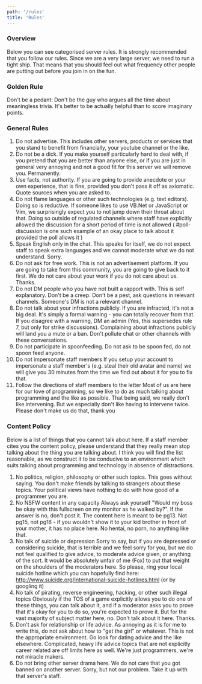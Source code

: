 ```yaml
---
path: '/rules'
title: 'Rules'
---
```


### Overview
Below you can see categorised server rules. It is strongly recommended that you follow our rules.
Since we are a very large server, we need to run a tight ship. That means that you should 
feel out what frequency other people are putting out before you join in on the fun. 


### Golden Rule
Don't be a pedant: Don't be the guy who argues all the time about meaningless trivia. It's better to be actually helpful than to score imaginary points.


### General Rules
1. Do not advertise.
This includes other servers, products or services that you stand to benefit from financially, your youtube channel or the like.
2. Do not be a dick.
If you make yourself particularly hard to deal with, if you pretend that you are better than anyone else, or if you are just in general very annoying and not a good fit for this server we will remove you. Permanently.
3. Use facts, not authority.
If you are going to provide anecdote or your own experience, that is fine, provided you don't pass it off as axiomatic. Quote sources when you are asked to.
4. Do not flame languages or other such technologies (e.g. text editors).
Doing so is reductive. If someone likes to use VB.Net or JavaScript or Vim, we surprisingly expect you to not jump down their throat about that. Doing so outside of regulated channels where staff have explicitly allowed the discussion for a short period of time is not allowed ( #poll-discussion is one such example of an okay place to talk about it provided the poll allows it )
5. Speak English only in the chat.
This speaks for itself, we do not expect staff to speak extra languages and we cannot moderate what we do not understand. Sorry.
6. Do not ask for free work.
This is not an advertisement platform. If you are going to take from this community, you are going to give back to it first. We do not care about your work if you do not care about us. Thanks.
7. Do not DM people who you have not built a rapport with.
This is self explanatory. Don't be a creep. Don't be a pest, ask questions in relevant channels. Someone's DM is not a relevant channel.
8. Do not talk about your infractions publicly.
If you are infracted, it's not a big deal. It's simply a formal warning - you can totally recover from that. If you disagree with a warning, DM an admin (Yes, this supersedes rule 7, but only for strike discussions). Complaining about infractions publicly will land you a mute or a ban. Don't pollute chat or other channels with these conversations.
9. Do not participate in spoonfeeding.
Do not ask to be spoon fed, do not spoon feed anyone.
10. Do not impersonate staff members
If you setup your account to impersonate a staff member's (e.g. steal their old avatar and name) we will give you 30 minutes from the time we find out about it for you to fix that.
11. Follow the directions of staff members to the letter
Most of us are here for our love of programming, so we like to do as much talking about programming and the like as possible. That being said, we really don't like intervening. But we especially don't like having to intervene twice. Please don't make us do that, thank you 


### Content Policy
Below is a list of things that you cannot talk about here. If a staff member cites you the content policy, please understand that they really mean stop talking about the thing you are talking about. I think you will find the list reasonable, as we construct it to be conducive to an environment which suits talking about programming and technology in absence of distractions.
1. No politics, religion, philosophy or other such topics.
This goes without saying. You don't make friends by talking to strangers about these topics. Your political views have nothing to do with how good of a programmer you are.
2. No NSFW content in any capacity
Always ask yourself "Would my boss be okay with this fullscreen on my monitor as he walked by?". If the answer is no, don't post it. The content here is meant to be pg13. Not pg15, not pg18 - if you wouldn't show it to your kid brother in front of your mother, it has no place here. No hentai, no porn, no anything like that.
3. No talk of suicide or depression
Sorry to say, but if you are depressed or considering suicide, that is terrible and we feel sorry for you, but we do not feel qualified to give advice, to moderate advice given, or anything of the sort. It would be absolutely unfair of me (Fox) to put that weight on the shoulders of the moderators here. So please, ring your local suicide hotline which you can hopefully find here: http://www.suicide.org/international-suicide-hotlines.html (or by googling it)
4. No talk of pirating, reverse engineering, hacking, or other such illegal topics
Obviously if the TOS of a game explicitly allows you to do one of these things, you can talk about it, and if a moderator asks you to prove that it's okay for you to do so, you're expected to prove it. But for the vast majority of subject matter here, no. Don't talk about it here. Thanks.
5. Don't ask for relationship or life advice.
As annoying as it is for me to write this, do not ask about how to "get the girl" or whatever. This is not the appropriate environment. Go look for dating advice and the like elsewhere. Complicated, heavy life advice topics that are not explicitly career related are off limits here as well. We're just programmers, we're not miracle makers.
6. Do not bring other server drama here.
We do not care that you got banned on another server. Sorry, but not our problem. Take it up with that server's staff.
